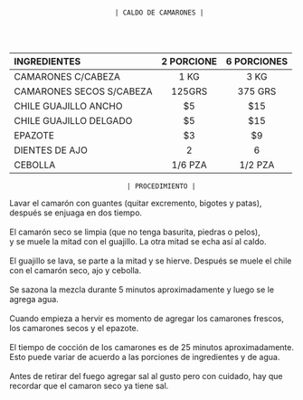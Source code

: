 <BR>

                              | CALDO DE CAMARONES |
<BR>
<BR>

|         INGREDIENTES         | 2 PORCIONE  | 6 PORCIONES |
|:-----------------------------|:-----------:|:-----------:|
|CAMARONES C/CABEZA            |1 KG         | 3 KG        |
|CAMARONES SECOS S/CABEZA      |125GRS       |375 GRS      |
|CHILE GUAJILLO ANCHO          |$5           |$15          |
|CHILE GUAJILLO DELGADO        |$5           |$15          |
|EPAZOTE                       |$3           |$9           |
|DIENTES DE AJO                |2            |6            |
|CEBOLLA                       |1/6 PZA      |1/2 PZA      |



                                 | PROCEDIMIENTO |
                               
                               
                               
         
Lavar el camarón con guantes (quitar excremento, bigotes y patas), <br>
después se enjuaga en dos tiempo.<br>
<br>
El camarón seco se limpia (que no tenga basurita, piedras o pelos),<br>
y se muele la mitad con el guajillo. La otra mitad se echa así al caldo.<br>
<br>
El guajillo se lava, se parte a la mitad y se hierve. Después se muele el chile con el  camarón seco, ajo y cebolla.<br>
<br>
Se sazona la mezcla durante 5 minutos aproximadamente y luego se le agrega agua.<br>
<br>
Cuando empieza a hervir es momento de agregar los camarones frescos, los camarones secos y el epazote.<br>
<br>
El tiempo de cocción de los camarones es de 25 minutos aproximadamente. Esto puede variar de acuerdo a las porciones de ingredientes y de agua.<br>
<br>
Antes de retirar del fuego agregar sal al gusto pero con cuidado, hay que recordar que el camaron seco ya tiene sal.<br>





                                 
                                 